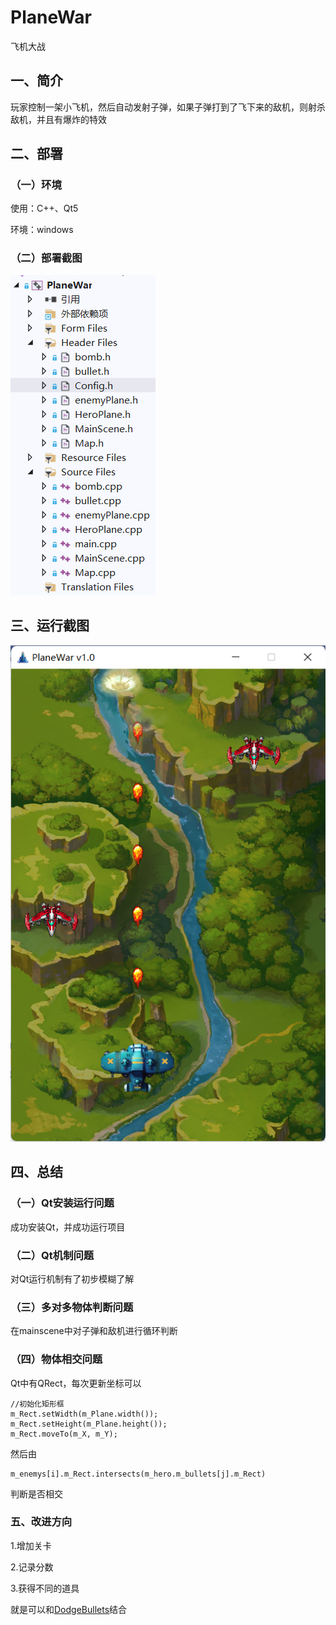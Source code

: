 # PlaneWar

飞机大战

## 一、简介

玩家控制一架小飞机，然后自动发射子弹，如果子弹打到了飞下来的敌机，则射杀敌机，并且有爆炸的特效

## 二、部署

### （一）环境

使用：C++、Qt5

环境：windows

### （二）部署截图

![部署截图](https://github.com/imrewang/PlaneWar/blob/master/screenshot/%E9%83%A8%E7%BD%B2%E6%88%AA%E5%9B%BE.png?raw=true)

## 三、运行截图

![运行截图](https://github.com/imrewang/PlaneWar/blob/master/screenshot/%E8%BF%90%E8%A1%8C%E6%88%AA%E5%9B%BE.png?raw=true)

## 四、总结

### （一）Qt安装运行问题

成功安装Qt，并成功运行项目

### （二）Qt机制问题

对Qt运行机制有了初步模糊了解

### （三）多对多物体判断问题

在mainscene中对子弹和敌机进行循环判断

### （四）物体相交问题

Qt中有QRect，每次更新坐标可以

~~~
//初始化矩形框
m_Rect.setWidth(m_Plane.width());
m_Rect.setHeight(m_Plane.height());
m_Rect.moveTo(m_X, m_Y);
~~~

然后由

~~~
m_enemys[i].m_Rect.intersects(m_hero.m_bullets[j].m_Rect)
~~~

判断是否相交

### 五、改进方向

1.增加关卡

2.记录分数

3.获得不同的道具

就是可以和[DodgeBullets](https://github.com/imrewang/DodgeBullets)结合
